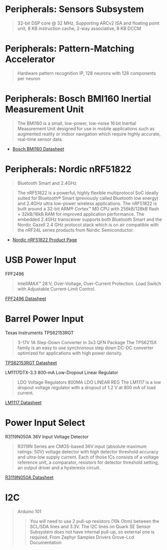 # Peripherals: Sensors Subsystem

> 32-bit DSP core @ 32 MHz, Supporting ARCv2 ISA and floating point unit, 8 KB instruction cache, 2-way associative, 8 KB DCCM

# Peripherals: Pattern-Matching Accelerator

> Hardware pattern recognition IP, 128 neurons with 128 components per neuron

# Peripherals: Bosch BMI160 Inertial Measurement Unit

> The BMI160 is a small, low-power, low-noise 16 bit Inertial Measurement Unit designed for use in mobile applications such as augmented reality or indoor navigation which require highly accurate, real-time sensor
data. 

- [Bosch BMI160 Datasheet](http://www.mouser.mx/ds/2/621/BMI160_Flyer-534663.pdf)

# Peripherals: Nordic nRF51822

> Bluetooth Smart and 2.4GHz

> The nRF51822 is a powerful, highly flexible multiprotocol SoC ideally suited for Bluetooth® Smart (previously called Bluetooth low energy) and 2.4GHz ultra low-power wireless applications. The nRF51822 is built around a 32-bit ARM® Cortex™ M0 CPU with 256kB/128kB flash + 32kB/16kB RAM for improved application performance. The embedded 2.4GHz transceiver supports both Bluetooth Smart and the Nordic Gazell 2.4 GHz protocol stack which is on air compatible with the nRF24L series products from Nordic Semiconductor.

- [Nordic nRF51822 Product Page](https://www.nordicsemi.com/eng/Products/Bluetooth-Smart-Bluetooth-low-energy/nRF51822)

# USB Power Input

FPF2496

>  IntelliMAX™ 28 V, Over-Voltage, Over-Current Protection. Load Switch with Adjustable Current-Limit Control.

[FPF2496 Datasheet](https://www.fairchildsemi.com/datasheets/FP/FPF2496.pdf)

# Barrel Power Input

Texas Instruments TPS62153RGT

> 3-17V 1A Step-Down Converter in 3x3 QFN Package
> The TPS6215X family is an easy to use synchronous step down DC-DC converter optimized for applications with high power density.

[TPS62153RGT Datasheet](http://www.alldatasheet.com/datasheet-pdf/pdf/464053/TI1/TPS62153RGT.html)

LM1117DTX-3.3 800-mA Low-Dropout Linear Regulator

> LDO Voltage Regulators 800MA LDO LINEAR REG
> The LM1117 is a low dropout voltage regulator with a dropout of 1.2 V at 800 mA of load current.

[LM1117 Datasheet](http://www.mouser.com/ds/2/405/lm1117-806475.pdf)

# Power Input Select

R3119N050A 36V Input Voltage Detector 

> R3119N Series are CMOS-based 36V input (absolute maximum ratings: 50V) voltage detector with high detector threshold accuracy and ultra-low supply current. Each of those ICs consists of a voltage reference unit, a comparator, resistors for detector threshold setting, an output driver and a hysteresis circuit. 

[R3119N050A Datasheet](http://www.opendatasheets.com/datasheet/r3119n050a-tr-fe-ricoh-electronic-devices-company-42312656.html)

# I2C

> Arduino 101
> > You will need to use 2 pull-up resistors (10k Ohm) between the SCL/SDA lines and 3.3V. The I2C lines on Quark SE Sensor Subsystem does not have internal pull-up, so external one is required. From Zephyr Samples Drivers Grove-Lcd Documentation

